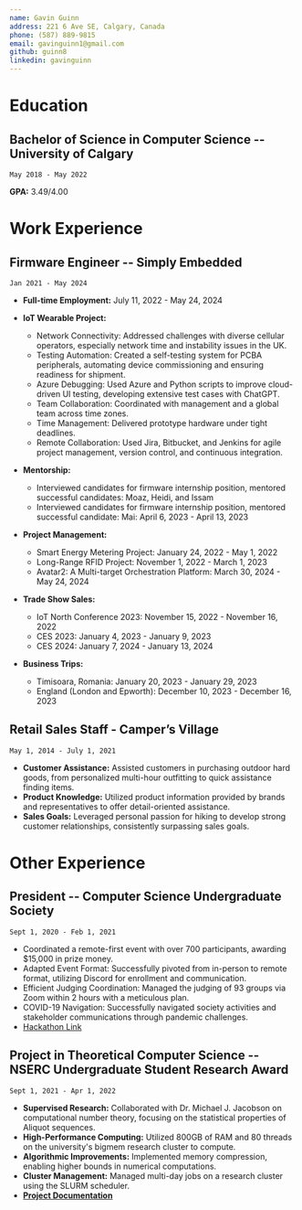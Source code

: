 ```yaml
---
name: Gavin Guinn
address: 221 6 Ave SE, Calgary, Canada
phone: (587) 889-9815
email: gavinguinn1@gmail.com
github: guinn8
linkedin: gavinguinn
---
```


# Education

## Bachelor of Science in Computer Science -- University of Calgary

    May 2018 - May 2022

**GPA:** 3.49/4.00  

# Work Experience

## Firmware Engineer -- Simply Embedded

    Jan 2021 - May 2024

- **Full-time Employment:** July 11, 2022 - May 24, 2024
- **IoT Wearable Project:**
  - Network Connectivity: Addressed challenges with diverse cellular operators, especially network time and instability issues in the UK.
  - Testing Automation: Created a self-testing system for PCBA peripherals, automating device commissioning and ensuring readiness for shipment.
  - Azure Debugging: Used Azure and Python scripts to improve cloud-driven UI testing, developing extensive test cases with ChatGPT.
  - Team Collaboration: Coordinated with management and a global team across time zones.
  - Time Management: Delivered prototype hardware under tight deadlines.
  - Remote Collaboration: Used Jira, Bitbucket, and Jenkins for agile project management, version control, and continuous integration.

- **Mentorship:**
  - Interviewed candidates for firmware internship position, mentored successful candidates: Moaz, Heidi, and Issam
  - Interviewed candidates for firmware internship position, mentored successful candidate: Mai: April 6, 2023 - April 13, 2023

- **Project Management:**
  - Smart Energy Metering Project: January 24, 2022 - May 1, 2022
  - Long-Range RFID Project: November 1, 2022 - March 1, 2023
  - Avatar2: A Multi-target Orchestration Platform: March 30, 2024 - May 24, 2024

- **Trade Show Sales:**
  - IoT North Conference 2023: November 15, 2022 - November 16, 2022
  - CES 2023: January 4, 2023 - January 9, 2023
  - CES 2024: January 7, 2024 - January 13, 2024

- **Business Trips:**
  - Timisoara, Romania: January 20, 2023 - January 29, 2023
  - England (London and Epworth): December 10, 2023 - December 16, 2023

## Retail Sales Staff - Camper’s Village

    May 1, 2014 - July 1, 2021

- **Customer Assistance:** Assisted customers in purchasing outdoor hard goods, from personalized multi-hour outfitting to quick assistance finding items.
- **Product Knowledge:** Utilized product information provided by brands and representatives to offer detail-oriented assistance.
- **Sales Goals:** Leveraged personal passion for hiking to develop strong customer relationships, consistently surpassing sales goals.

# Other Experience

## President -- Computer Science Undergraduate Society

    Sept 1, 2020 - Feb 1, 2021

- Coordinated a remote-first event with over 700 participants, awarding $15,000 in prize money.
- Adapted Event Format: Successfully pivoted from in-person to remote format, utilizing Discord for enrollment and communication.
- Efficient Judging Coordination: Managed the judging of 93 groups via Zoom within 2 hours with a meticulous plan.
- COVID-19 Navigation: Successfully navigated society activities and stakeholder communications through pandemic challenges.
- [Hackathon Link](https://calgary-hacks-2021.devpost.com/)

## Project in Theoretical Computer Science -- NSERC Undergraduate Student Research Award

    Sept 1, 2021 - Apr 1, 2022

- **Supervised Research:** Collaborated with Dr. Michael J. Jacobson on computational number theory, focusing on the statistical properties of Aliquot sequences.
- **High-Performance Computing:** Utilized 800GB of RAM and 80 threads on the university's bigmem research cluster to compute.
- **Algorithmic Improvements:** Implemented memory compression, enabling higher bounds in numerical computations.
- **Cluster Management:** Managed multi-day jobs on a research cluster using the SLURM scheduler.
- **[Project Documentation](https://guinn8.github.io/aliquot/html/index.html)**
